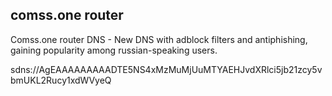 ## comss.one router

Comss.one router DNS - New DNS with adblock filters and antiphishing, gaining popularity among russian-speaking users.

sdns://AgEAAAAAAAAADTE5NS4xMzMuMjUuMTYAEHJvdXRlci5jb21zcy5vbmUKL2Rucy1xdWVyeQ
